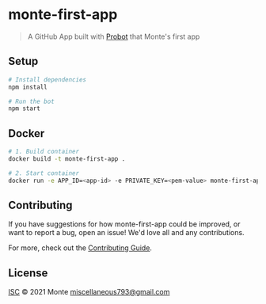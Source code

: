 # monte-first-app

> A GitHub App built with [Probot](https://github.com/probot/probot) that Monte&#x27;s first app

## Setup

```sh
# Install dependencies
npm install

# Run the bot
npm start
```

## Docker

```sh
# 1. Build container
docker build -t monte-first-app .

# 2. Start container
docker run -e APP_ID=<app-id> -e PRIVATE_KEY=<pem-value> monte-first-app
```

## Contributing

If you have suggestions for how monte-first-app could be improved, or want to report a bug, open an issue! We'd love all and any contributions.

For more, check out the [Contributing Guide](CONTRIBUTING.md).

## License

[ISC](LICENSE) © 2021 Monte <miscellaneous793@gmail.com>
